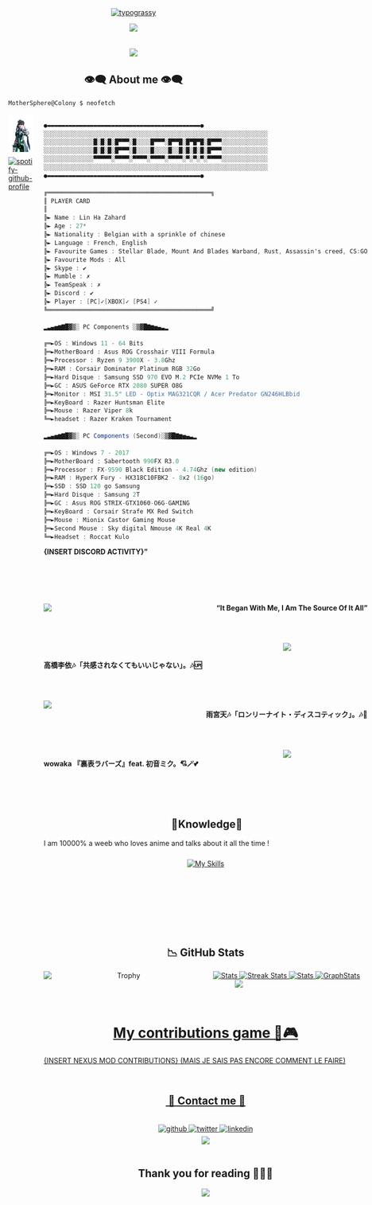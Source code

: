 <div align="center">
    <a href="https://github.com/kawarimidoll/typograssy">
        <img alt="typograssy" src="https://typograssy.deno.dev/api?text=%E3%82%B8%E3%83%A7%E3%83%B3%E3%81%A7%E3%81%99%E3%80%82%E3%81%93%E3%82%93%E3%81%AB%E3%81%A1%E3%81%AF&l0=none&l1=82d9d0&l2=027353&l3=038c4c&l4=01402e&bg=none&frame=none&speed=100&comment=">
    </a>
    <p>
        <img draggable="false"style="witdh:119xp;height:20xp;" src="https://komarev.com/ghpvc/?username=mothersphere&style=for-the-badge&color=1C8C8C">
        </a>
    </p>
</div>
<br> <div align="center">
    <img src="https://media1.tenor.com/m/dMFZ3Ymy9PIAAAAC/stellar-blade-eve.gif" width="300px">
</div>

<h2 align="center"> 👁️‍🗨️ About me 👁️‍🗨️ </h2>

```zsh
MotherSphere@Colony $ neofetch
```
<div style="display: flex; align-items: flex-start;">

  <!-- Left side: images stacked vertically -->
  <div style="display: flex; flex-direction: column; align-items: center; margin-right: 20px;">
    <img src="img/StellarBlade_eve.webp" width="279px" style="margin-bottom: 10px;"/>

<a href="https://github.com/kittinan/spotify-github-profile">
<img src="https://spotify-github-profile.kittinanx.com/api/view?uid=3h1cg9ljpxi05octh0swt44cv&cover_image=true&theme=default&show_offline=false&background_color=121212&interchange=false" alt="spotify-github-profile" width="200" height="350">
</a>
</div>

  <!-- Right side: C# text -->
  <div>
  
```csharp
●▬▬▬▬▬▬▬▬▬▬▬▬▬▬▬▬▬▬▬▬▬▬▬▬▬▬▬▬▬▬▬▬▬▬▬▬▬▬▬▬▬▬▬●
░░░░░░░░░░░░░░░░░░░░░░░░░░░░░░░░░░░░░░░░░░░░░░░░░░░░░░░░░░░░░░░
░░░░░░░░░░░░░░█░█░█░█▀▀▀░█░░░░█▀▀▀░█▀▀█░█▀█▀█░█▀▀▀░░░░░░░░░░░░░
░░░░░░░░░░░░░░█░█░█░█▀▀▀░█░░░░█░░░░█░░█░█░█░█░█▀▀▀░░░░░░░░░░░░░
░░░░░░░░░░░░░░▀▀▀▀▀░▀▀▀▀░▀▀▀▀░▀▀▀▀░▀▀▀▀░▀░▀░▀░▀▀▀▀░░░░░░░░░░░░░
░░░░░░░░░░░░░░░░░░░░░░░░░░░░░░░░░░░░░░░░░░░░░░░░░░░░░░░░░░░░░░░
●▬▬▬▬▬▬▬▬▬▬▬▬▬▬▬▬▬▬▬▬▬▬▬▬▬▬▬▬▬▬▬▬▬▬▬▬▬▬▬▬▬▬▬●

╔══════════════════════════════════════════════╗
║ PLAYER CARD
║
╠► Name : Lin Ha Zahard
╠► Age : 27*
╠► Nationality : Belgian with a sprinkle of chinese
╠► Language : French, English
╠► Favourite Games : Stellar Blade, Mount And Blades Warband, Rust, Assassin's creed, CS:GO
╠► Favourite Mods : All
╠► Skype : ✔
╠► Mumble : ✗
╠► TeamSpeak : ✗
╠► Discord : ✔
╠► Player : [PC]✓[XBOX]✓ [PS4] ✓
╚══════════════════════════════════════════════╝

▂▃▄▅▆▇█▓▒░ PC Components ░▒▓█▇▆▅▄▃▂

╔═►OS : Windows 11 - 64 Bits
╠═►MotherBoard : Asus ROG Crosshair VIII Formula
╠═►Processor : Ryzen 9 3900X - 3.8Ghz
╠═►RAM : Corsair Dominator Platinum RGB 32Go
╠═►Hard Disque : Samsung SSD 970 EVO M.2 PCIe NVMe 1 To
╠═►GC : ASUS GeForce RTX 2080 SUPER O8G
╠═►Monitor : MSI 31.5" LED - Optix MAG321CQR / Acer Predator GN246HLBbid
╠═►KeyBoard : Razer Huntsman Elite
╠═►Mouse : Razer Viper 8k
╚═►headset : Razer Kraken Tournament

▂▃▄▅▆▇█▓▒░ PC Components (Second)░▒▓█▇▆▅▄▃▂

╔═►OS : Windows 7 - 2017
╠═►MotherBoard : Sabertooth 990FX R3.0
╠═►Processor : FX-9590 Black Edition - 4.74Ghz (new edition)
╠═►RAM : HyperX Fury - HX318C10FBK2 - 8x2 (16go)
╠═►SSD : SSD 120 go Samsung
╠═►Hard Disque : Samsung 2T
╠═►GC : Asus ROG STRIX-GTX1060-O6G-GAMING
╠═►KeyBoard : Corsair Strafe MX Red Switch
╠═►Mouse : Mionix Castor Gaming Mouse
╠═►Second Mouse : Sky digital Nmouse 4K Real 4K
╚═►Headset : Roccat Kulo

```

<b>{INSERT DISCORD ACTIVITY}”</b>
<div>
    <br>
    <br>
    <br>
    <br>
    <p align="right">
        <a href = "https://www.youtube.com/watch?v=ziZX0vy8xAM">
            <img src = "https://i.ytimg.com/vi/ziZX0vy8xAM/maxresdefault.jpg" width = "170" align = "left">
        </a>
        <b>“It Began With Me, I Am The Source Of It All”</b>
    </p>
    <br>
    <br>
    <p align="left">
        <a href = "https://www.youtube.com/watch?v=oXlEEXws3gc">
            <img  src ="https://i.ytimg.com/vi/oXlEEXws3gc/maxresdefault.jpg" width="170" align="right">
        </a>
        <b><br><br>高橋李依🎶「共感されなくてもいいじゃない」。🎶🆙</b>
    </p>
    <br>
    <br>
    <p align="right">
        <a href="https://www.youtube.com/watch?v=jC97suFyObw">
            <img src="https://i.ytimg.com/vi/jC97suFyObw/maxresdefault.jpg" width="170" align="left">
        </a>
        <b><br>雨宮天🎶「ロンリーナイト・ディスコティック」。🎶💌</b></p>
    <br>
    <br>
    <p align="left">
    <a href="https://youtu.be/b_cuMcDWwsI?si=uaO4V3vYFIG26hrr">
        <img src="https://i.ytimg.com/vi/b_cuMcDWwsI/hqdefault.jpg" width="170" align="right">
    </a>
    <b><br>wowaka 『裏表ラバーズ』feat. 初音ミク。💘🪄💕</b>
    </p>
</div>

<br>
<br>
<br>

<div>
    <h2 align="center"> 🔎Knowledge📖 </h2>
</div>
<div align = "center">
    <p align = "justify">
        I am 10000% a weeb who loves anime and talks about it all the time !
        <br>
    </p>
    <p align = "center">
         <a href="https://skillicons.dev">
            <img style="margin: 10px"src="https://skillicons.dev/icons?i=androidstudio,bash,linux,git,github,gitlab,java,kotlin,latex,py,sklearn,swift,c,cpp,css,html,tensorflow,aws,haskell&perline=8"alt="My Skills"> 
        </a>
    </p>
</div>
<br>
<br>
<br>
<br>
<br>
<br>

<h2 align = "center"> 📉 GitHub Stats</h2>
<div> 
    <p align = "center">
        <a href="https://github-readme-stats.vercel.app">
            <img width="49%" alt="Stats" src="https://github-readme-stats.vercel.app/api?username=mothersphere&count_private=true&theme=neon&show_icons=true\&show=reviews,prs_merged,prs_merged_percentage\&rank_icon=github&hide_border=false">
        </a>
        <a href="https://github-readme-streak-stats.herokuapp.com">
            <img width="49%" alt="Streak Stats" src="https://github-readme-streak-stats.herokuapp.com/?user=mothersphere&theme=neon&hide_border=false&date_format=%5BY%20%5DM%20j">
        </a><!--change language to japanese locale=jp-->
        <a href="https://github.com/ryo-ma/github-profile-trophy">
            <img width="50%" align="left"alt="Trophy" src="https://github-profile-trophy.vercel.app/?username=mothersphere&theme=radical&row=4&column=4">
            <img src="https://github-readme-stats.vercel.app/api/top-langs/?username=mothersphere&hide_border=false&theme=neon&layout=compact&hide_progress=false&hide=jupyter%20notebook&langs_count=6" align="right" width = "41%">
        </a>
        <a href="https://github.com/ashutosh00710/github-readme-activity-graph">
            <img width="120%" alt="Stats" src="https://github-readme-activity-graph.vercel.app/graph?username=mothersphere&theme=redical">
        </a>
        <a href="https://github.com/vn7n24fzkq/github-profile-summary-cards">
            <img width="120%" alt="GraphStats" src="http://github-profile-summary-cards.vercel.app/api/cards/profile-details?username=mothersphere&theme=2077">
    </p>
</div>
<br>
<br>
<h1 align="center"> My contributions game 🐍🎮</h1>
<p align = "justify">
        {INSERT NEXUS MOD CONTRIBUTIONS} (MAIS JE SAIS PAS ENCORE COMMENT LE FAIRE)
        <br>
    </p>
<br>

<h2 align ="center"> 📝 Contact me 📝</h2>
<br> 
<div align="center">
    <a href="https://github.com/mothersphere" target="_blank">
        <img src=https://img.shields.io/badge/github-%2324292e.svg?&style=for-the-badge&logo=github&logoColor=white alt=github style="margin-bottom: 5px;">
    </a>
    <a href="https://twitter.com/JohnWilliamBn" target="_blank">
        <img src=https://img.shields.io/badge/twitter-%2300acee.svg?&style=for-the-badge&logo=twitter&logoColor=white alt=twitter style="margin-bottom: 5px;">
    </a>
    <a href="https://linkedin.com/in/juan-ang-1307191b0" target="_blank">
        <img src=https://img.shields.io/badge/linkedin-%231E77B5.svg?&style=for-the-badge&logo=linkedin&logoColor=white alt=linkedin style="margin-bottom: 5px;">
    </a>
    <br>
    <img align="center"src = "img/vocaloid/hatsunemikudrop.gif" width = "500">
</div>  
<br>
<div>
    <h2 align="center">Thank you for reading 🙋🏻‍♂️</h2>
    <div align="center">
        <img src="https://media.tenor.com/pmjrDsHAQSYAAAAd/hatsunemiku-miku.gif" width="500"/>
    </div>
</div>
<br> 
<br>
